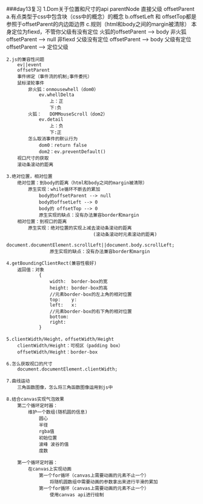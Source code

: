 ###day13复习
	1.Dom关于位置和尺寸的api
		parentNode
			直接父级
		offsetParent
			a.有点类型于css中包含块（css中的概念）的概念
			b.offsetLeft 和 offsetTop都是参照于offsetParent的内边距边界
			c.规则（html和body之间的margin被清除）
				本身定位为fiexd，不管你父级有没有定位
					火狐的offsetParent --> body
					非火狐offsetParent --> null
				非fiexd
					父级没有定位
						offsetParent --> body
					父级有定位
						offsetParent --> 定位父级
	
	2.js的兼容性问题
		ev||event
		offsetParent
		事件绑定（事件流的机制;事件委托）
		鼠标滚轮事件
			非火狐：onmousewhell（dom0）
				ev.whellDelta
					上：正
					下:负
			火狐：   DOMMouseScroll（dom2）
				ev.detail
					上：负
					下:正
			怎么取消事件的默认行为
				dom0：return false
				dom2：ev.preventDefault()
		视口尺寸的获取
		滚动条滚动的距离
	
	3.绝对位置，相对位置
		绝对位置：到body的距离（html和body之间的margin被清除）
			原生实现：while循环不断去的累加
				body的offsetParent --> null
				body的offsetLeft --> 0
				body的 offsetTop --> 0
				原生实现的缺点：没有办法兼容border和margin
		相对位置：到视口的距离
			原生实现：绝对位置的实现上减去滚动条滚动的距离
									(滚动条滚动时元素滚动的距离)
									document.documentElement.scrollLeft||document.body.scrollLeft;
					原生实现的缺点：没有办法兼容border和margin
	
	4.getBoundingClientRect(兼容性极好)
		返回值：对象
				{
					width:	border-box的宽
					height: border-box的高
					//元素border-box的左上角的相对位置
					top:	y:
					left:	x:
					//元素border-box的右下角的相对位置
					bottom:
					right:
				}
	
	5.clientWidth/Height，offsetWidth/Height
		clientWidth/Height：可视区（padding box）
		offsetWidth/Height：border-box
	
	6.怎么获取视口的尺寸
		document.documentElement.clientWidth;
	
	7.曲线运动
		三角函数图像，怎么将三角函数图像运用到js中
	
	8.结合canvas实现气泡效果
		第二个循环定时器：
			维护一个数组(随机圆的信息)
				圆心
				半径
				rgba值
				初始位置
				波峰 波谷的值
				度数
		
		第一个循环定时器：
			在canvas上实现动画
				第一个for循环（canvas上需要动画的元素不止一个）
					将随机圆数组中需要动画的参数拿出来进行平滑的累加
				第一个for循环（canvas上需要动画的元素不止一个）
					使用canvas api进行绘制










